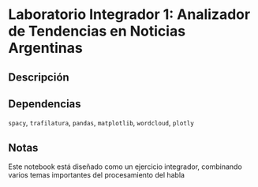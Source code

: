 # Laboratorio Integrador 1: Analizador de Tendencias en Noticias Argentinas
## Descripción


## Dependencias
`spacy`, `trafilatura`, `pandas`, `matplotlib`, `wordcloud`, `plotly`

## Notas
Este notebook está diseñado como un ejercicio integrador, combinando varios temas importantes del procesamiento del habla